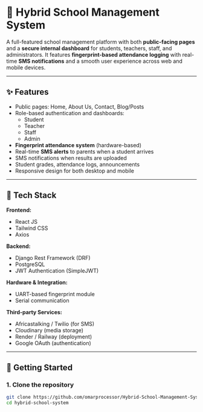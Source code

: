 # 🏫 Hybrid School Management System

A full-featured school management platform with both **public-facing pages** and a **secure internal dashboard** for students, teachers, staff, and administrators. It features **fingerprint-based attendance logging** with real-time **SMS notifications** and a smooth user experience across web and mobile devices.

---

## ✨ Features

- Public pages: Home, About Us, Contact, Blog/Posts
- Role-based authentication and dashboards:
  - Student
  - Teacher
  - Staff
  - Admin
- **Fingerprint attendance system** (hardware-based)
- Real-time **SMS alerts** to parents when a student arrives
- SMS notifications when results are uploaded
- Student grades, attendance logs, announcements
- Responsive design for both desktop and mobile

---

## 🧰 Tech Stack

**Frontend:**
- React JS
- Tailwind CSS
- Axios

**Backend:**
- Django Rest Framework (DRF)
- PostgreSQL
- JWT Authentication (SimpleJWT)

**Hardware & Integration:**
- UART-based fingerprint module
- Serial communication

**Third-party Services:**
- Africastalking / Twilio (for SMS)
- Cloudinary (media storage)
- Render / Railway (deployment)
- Google OAuth (authentication)

---

## 🚀 Getting Started

### 1. Clone the repository

```bash
git clone https://github.com/omarprocessor/Hybrid-School-Management-System.git
cd hybrid-school-system
